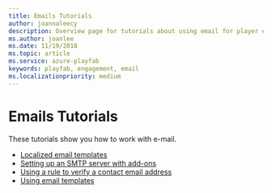 ```yaml
---
title: Emails Tutorials
author: joannaleecy
description: Overview page for tutorials about using email for player engagement in PlayFab.
ms.author: joanlee
ms.date: 11/19/2018
ms.topic: article
ms.service: azure-playfab
keywords: playfab, engagement, email
ms.localizationpriority: medium
---
```


# Emails Tutorials

These tutorials show you how to work with e-mail.

- [Localized email templates](localized-email-templates.md)
- [Setting up an SMTP server with add-ons](setting-up-an-smtp-server-with-add-ons.md)
- [Using a rule to verify a contact email address](using-a-rule-to-verify-a-contact-email-address.md)
- [Using email templates](using-email-templates-to-send-an-account-recovery-email.md)